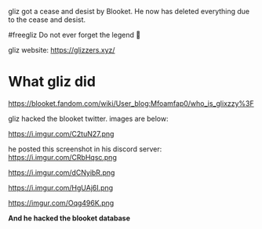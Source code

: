 gliz got a cease and desist by Blooket. He now has deleted everything due to the cease and desist.

#freegliz Do not ever forget the legend 🙏

gliz website: https://glizzers.xyz/

# What gliz did

https://blooket.fandom.com/wiki/User_blog:Mfoamfap0/who_is_glixzzy%3F

gliz hacked the blooket twitter. images are below:

https://i.imgur.com/C2tuN27.png

he posted this screenshot in his discord server: https://i.imgur.com/CRbHqsc.png

https://i.imgur.com/dCNyibR.png

https://i.imgur.com/HgUAj6I.png

https://imgur.com/Oqg496K.png

**And he hacked the blooket database**

